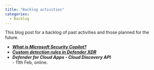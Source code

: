 ```yaml
---
title: "Backlog activities"
categories:
  - Backlog
---
```


This blog post for a backlog of past activities and those planned for the future.

- [**_What is Microsoft Security Copilot?_**](https://mccybersec.github.io/security%20copilot/what-is-security-copilot/)
- [**_Custom detection rules in Defender XDR_**](https://mccybersec.github.io/defender%20xdr/custom-detection-rules/)
- **_Defender for Cloud Apps - Cloud Discovery API_**<br> - 11th Feb, online.

